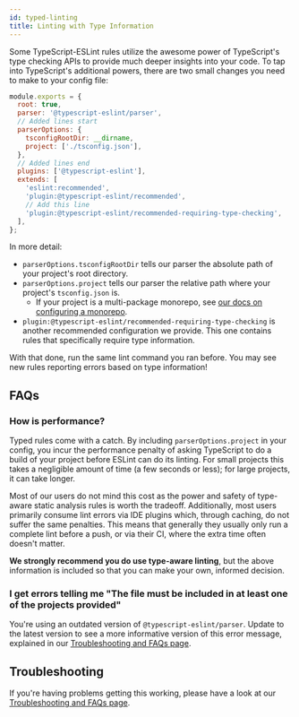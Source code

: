 ```yaml
---
id: typed-linting
title: Linting with Type Information
---
```


Some TypeScript-ESLint rules utilize the awesome power of TypeScript's type checking APIs to provide much deeper insights into your code.
To tap into TypeScript's additional powers, there are two small changes you need to make to your config file:

```js title=".eslintrc.js"
module.exports = {
  root: true,
  parser: '@typescript-eslint/parser',
  // Added lines start
  parserOptions: {
    tsconfigRootDir: __dirname,
    project: ['./tsconfig.json'],
  },
  // Added lines end
  plugins: ['@typescript-eslint'],
  extends: [
    'eslint:recommended',
    'plugin:@typescript-eslint/recommended',
    // Add this line
    'plugin:@typescript-eslint/recommended-requiring-type-checking',
  ],
};
```

In more detail:

- `parserOptions.tsconfigRootDir` tells our parser the absolute path of your project's root directory.
- `parserOptions.project` tells our parser the relative path where your project's `tsconfig.json` is.
  - If your project is a multi-package monorepo, see [our docs on configuring a monorepo](./typed-linting/Monorepos.md).
- `plugin:@typescript-eslint/recommended-requiring-type-checking` is another recommended configuration we provide. This one contains rules that specifically require type information.

With that done, run the same lint command you ran before.
You may see new rules reporting errors based on type information!

## FAQs

### How is performance?

Typed rules come with a catch.
By including `parserOptions.project` in your config, you incur the performance penalty of asking TypeScript to do a build of your project before ESLint can do its linting.
For small projects this takes a negligible amount of time (a few seconds or less); for large projects, it can take longer.

Most of our users do not mind this cost as the power and safety of type-aware static analysis rules is worth the tradeoff.
Additionally, most users primarily consume lint errors via IDE plugins which, through caching, do not suffer the same penalties.
This means that generally they usually only run a complete lint before a push, or via their CI, where the extra time often doesn't matter.

**We strongly recommend you do use type-aware linting**, but the above information is included so that you can make your own, informed decision.

### I get errors telling me "The file must be included in at least one of the projects provided"

You're using an outdated version of `@typescript-eslint/parser`.
Update to the latest version to see a more informative version of this error message, explained in our [Troubleshooting and FAQs page](./Troubleshooting.md#i-get-errors-telling-me-eslint-was-configured-to-run--however-that-tsconfig-does-not--none-of-those-tsconfigs-include-this-file).

## Troubleshooting

If you're having problems getting this working, please have a look at our [Troubleshooting and FAQs page](./Troubleshooting.md).
